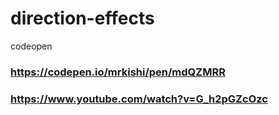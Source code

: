 # direction-effects

codeopen

### https://codepen.io/mrkishi/pen/mdQZMRR

### https://www.youtube.com/watch?v=G_h2pGZcOzc
